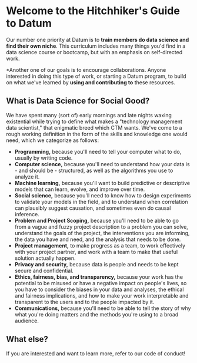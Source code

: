 # Welcome to the Hitchhiker's Guide to Datum
Our number one priority at Datum is to **train members do data science and find their own niche**.
This curriculum includes many things you'd find in a data science course or bootcamp,
but with an emphasis on self-directed work.

*Another one of our goals is to encourage collaborations. Anyone  interested in doing this type of work, or starting a Datum program, to build on what we've  learned by **using and contributing to** these resources.

## What is Data Science for Social Good?
We have spent many (sort of) early mornings and late nights waxing existential while trying to define what makes a "technology management data scientist," that enigmatic breed which CTM wants. We've come to a rough working definition in the form of the skills and knowledge one would need, which we categorize as follows:
- **Programming,** because you'll need to tell your computer what to do, usually by writing code.
- **Computer science,** because you'll need to understand how your data is - and should be - structured, as well as the algorithms you use to analyze it.
- **Machine learning,** because you'll want to build predictive or descriptive models that can learn, evolve, and improve over time.
- **Social science,** because you'll need to know how to design experiments to validate your models in the field, and to understand when correlation can plausibly suggest causation, and sometimes even do causal inference.
- **Problem and Project Scoping,** because you'll need to be able to go from a vague and fuzzy project description to a problem you can solve, understand the goals of the project, the interventions you are informing, the data you have and need, and the analysis that needs to be done.
- **Project management,** to make progress as a team, to work effectively with your project partner, and work with a team to make that useful solution actually happen.
- **Privacy and security,** because data is people and needs to be kept secure and confidential.
- **Ethics, fairness, bias, and transparency,** because your work has the potential to be misused or have a negative impact on people's lives, so you have to consider the biases in your data and analyses, the ethical and fairness implications, and how to make your work interpretable and transparent to the users and to the people impacted by it.
- **Communications,** because you'll need to be able to tell the story of why what you're doing matters and the methods you're using to a broad audience.

## What else?
If you are interested and want to learn more, refer to our code of conduct!

